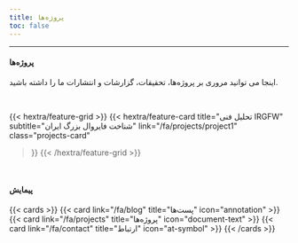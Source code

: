 ```yaml
---
title: پروژه‌ها
toc: false
---
```

---

#### پروژه‌ها
اینجا می توانید مروری بر پروژه‌ها، تحقیقات، گزارشات و انتشارات ما را داشته باشید.

<br>

{{< hextra/feature-grid >}}
  {{< hextra/feature-card
    title="تحلیل فنی IRGFW"
    subtitle="شناخت فایروال بزرگ ایران"
    link="/fa/projects/project1"
    class="projects-card"
  >}}
{{< /hextra/feature-grid >}}

<br>

#### پیمایش
{{< cards >}}
  {{< card link="/fa/blog" title="پست‌ها" icon="annotation" >}}
  {{< card link="/fa/projects" title="پروژه‌ها" icon="document-text" >}}
  {{< card link="/fa/contact" title="ارتباط" icon="at-symbol" >}}
{{< /cards >}}
